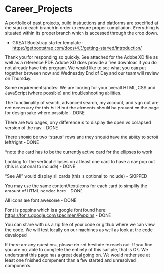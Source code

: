 # Career_Projects
A portfolio of past projects, build instructions and platforms are specified at the start of each branch in order to ensure proper compilation.  Everything is situated within its proper branch which is accessed through the drop down.   

* GREAT Bootstrap starter template :  https://getbootstrap.com/docs/4.3/getting-started/introduction/ 

Thank you for responding so quickly. See attached for the Adobe XD file as well as a reference PDF. 
Adobe XD does provide a free download if you do not already have this program.
We would like to see what you can put together between now and Wednesday End of Day and our team will review on Thursday.
 
Some requirements/notes:
We are looking for your overall HTML, CSS and JavaScript (where possible) and troubleshooting abilities. 

The functionality of search, advanced search, my account, and sign out are not necessary for this build but the elements should be present on the page for design sake where possible - DONE

There are two pages, only difference is to display the open vs collapsed version of the nav - DONE

There should be two “status” rows and they should have the ability to scroll left/right - DONE

*note the card has to be the currently active card for the ellipses to work

Looking for the vertical ellipses on at least one card to have a nav pop out (this is optional to include) - DONE

“See All” would display all cards (this is optional to include) - SKIPPED

You may use the same content/text/icons for each card to simplify the amount of HTML needed here - DONE

All icons are font awesome - DONE

Font is poppins which is a google font found here: https://fonts.google.com/specimen/Poppins - DONE

You can share with us a zip file of your code or github where we can view the code. We will test locally on our machines as well as look at the code developed.
 
If there are any questions, please do not hesitate to reach out. If you find you are not able to complete the entirety of this sample, that is OK. We understand this page has a great deal going on. We would rather see at least one finished component than a few started and unresolved components.
